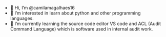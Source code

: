 - 👋 Hi, I’m @camilamagalhaes16
- 👀 I’m interested in learn about python and other programming languages.
- 🌱 I’m currently learning the source code editor VS code and ACL (Audit Command Language) which is software used in internal audit work.

